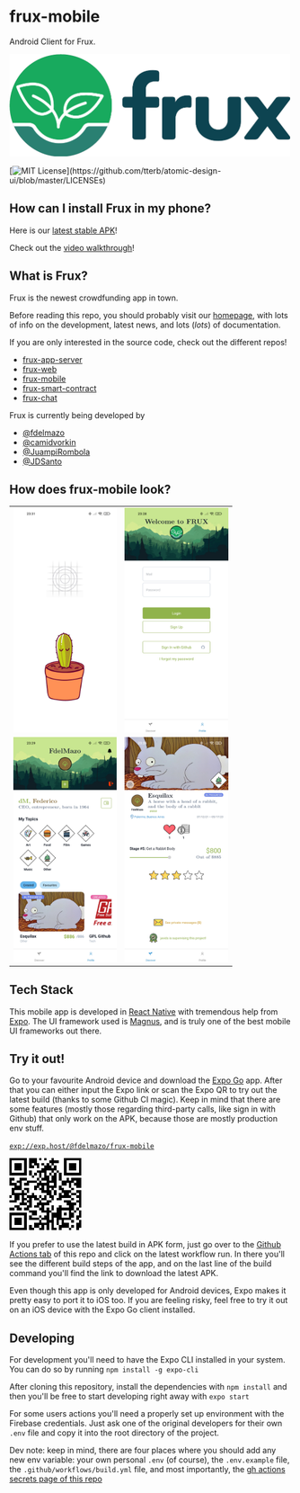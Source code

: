 # frux-mobile

Android Client for Frux.

<a href="https://www.notion.so/fdelmazo/frux-efab2dee3dd74d52b2a57311a1891bd4"><img src="docs/logo.png" alt="Logo" width="500px"></a>

[![MIT License](https://img.shields.io/apm/l/atomic-design-ui.svg?)](https://github.com/tterb/atomic-design-ui/blob/master/LICENSEs)

## How can I install Frux in my phone?

Here is our [latest stable APK](https://expo.io/artifacts/92dc16fb-e2fd-4157-b454-947870bcfb2e)!

Check out the [video walkthrough](https://youtu.be/mN2ryNOUrfk)!

## What is Frux?

Frux is the newest crowdfunding app in town.

Before reading this repo, you should probably visit our [homepage](https://www.notion.so/fdelmazo/frux-efab2dee3dd74d52b2a57311a1891bd4), with lots of info on the development, latest news, and lots (_lots_) of documentation.

If you are only interested in the source code, check out the different repos!

- [frux-app-server](https://github.com/camidvorkin/frux-app-server)
- [frux-web](https://github.com/JuampiRombola/frux-web)
- [frux-mobile](https://github.com/FdelMazo/frux-mobile)
- [frux-smart-contract](https://github.com/JDSanto/frux-smart-contract)
- [frux-chat](https://github.com/JDSanto/frux-chat)

Frux is currently being developed by

- [@fdelmazo](https://www.github.com/FdelMazo)
- [@camidvorkin](https://www.github.com/camidvorkin)
- [@JuampiRombola](https://www.github.com/JuampiRombola)
- [@JDSanto](https://www.github.com/JDSanto)

## How does frux-mobile look?

<table align="center">
    <tr>
        <td><img src="docs/screenshot1.jpg" alt="screenshot1" height="400px"></td>
        <td><img src="docs/screenshot2.jpg" alt="screenshot2" height="400px"></td>
    </tr>
    <tr>
        <td><img src="docs/screenshot3.jpg" alt="screenshot3" height="400px"></td>
        <td><img src="docs/screenshot4.jpg" alt="screenshot4" height="400px"></td>
    </tr>
</table>

## Tech Stack

This mobile app is developed in [React Native](https://reactnative.dev/) with tremendous help from [Expo](https://expo.io/). The UI framework used is [Magnus](https://magnus-ui.com/), and is truly one of the best mobile UI frameworks out there.

## Try it out!

Go to your favourite Android device and download the [Expo Go](https://expo.io/client) app. After that you can either input the Expo link or scan the Expo QR to try out the latest build (thanks to some Github CI magic). Keep in mind that there are some features (mostly those regarding third-party calls, like sign in with Github) that only work on the APK, because those are mostly production env stuff.

[`exp://exp.host/@fdelmazo/frux-mobile`](https://expo.io/@fdelmazo/frux-mobile)

![](docs/expo.png)

If you prefer to use the latest build in APK form, just go over to the [Github Actions tab](https://github.com/FdelMazo/frux-mobile/actions) of this repo and click on the latest workflow run. In there you'll see the different build steps of the app, and on the last line of the build command you'll find the link to download the latest APK.

Even though this app is only developed for Android devices, Expo makes it pretty easy to port it to iOS too. If you are feeling risky, feel free to try it out on an iOS device with the Expo Go client installed.

## Developing

For development you'll need to have the Expo CLI installed in your system. You can do so by running `npm install -g expo-cli`

After cloning this repository, install the dependencies with `npm install` and then you'll be free to start developing right away with `expo start`

For some users actions you'll need a properly set up environment with the Firebase credentials. Just ask one of the original developers for their own `.env` file and copy it into the root directory of the project.

Dev note: keep in mind, there are four places where you should add any new env variable: your own personal `.env` (of course), the `.env.example` file, the `.github/workflows/build.yml` file, and most importantly, the [gh actions secrets page of this repo](https://github.com/FdelMazo/frux-mobile/settings/secrets/actions)

